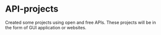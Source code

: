# API-projects
Created some projects using open  and free APIs.
These projects will be in the form of GUI application or websites.
